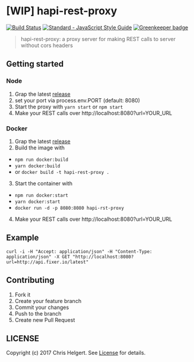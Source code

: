 # [WIP] hapi-rest-proxy

[![Build Status](https://travis-ci.org/chrishelgert/hapi-rest-proxy.svg?branch=master)](https://travis-ci.org/chrishelgert/hapi-rest-proxy)
[![Standard - JavaScript Style Guide](https://img.shields.io/badge/code_style-standard-brightgreen.svg)](https://standardjs.com)
[![Greenkeeper badge](https://badges.greenkeeper.io/chrishelgert/hapi-rest-proxy.svg)](https://greenkeeper.io/)

> hapi-rest-proxy: a proxy server for making REST calls to server without cors headers

## Getting started

### Node

1. Grap the latest [release](https://github.com/chrishelgert/hapi-rest-proxy/releases)
2. set your port via process.env.PORT (default: 8080)
3. Start the proxy with `yarn start` or `npm start`
4. Make your REST calls over http://localhost:8080?url=YOUR_URL

### Docker

1. Grap the latest [release](https://github.com/chrishelgert/hapi-rest-proxy/releases)
2. Build the image with
  * `npm run docker:build`
  * `yarn docker:build`
  * or `docker build -t hapi-rest-proxy .`
3. Start the container with
  * `npm run docker:start`
  * `yarn docker:start`
  * `docker run -d -p 8080:8080 hapi-rst-proxy`
4. Make your REST calls over http://localhost:8080?url=YOUR_URL

## Example

```
curl -i -H "Accept: application/json" -H "Content-Type: application/json" -X GET "http://localhost:8080?url=http://api.fixer.io/latest"
```

## Contributing

1. Fork it
2. Create your feature branch
3. Commit your changes
4. Push to the branch
5. Create new Pull Request

## LICENSE

Copyright (c) 2017 Chris Helgert. See [License](./LICENSE) for details.
